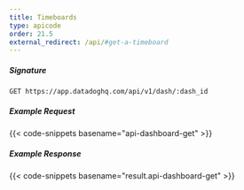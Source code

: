 ```yaml
---
title: Timeboards
type: apicode
order: 21.5
external_redirect: /api/#get-a-timeboard
---
```


##### Signature
`GET https://app.datadoghq.com/api/v1/dash/:dash_id`
##### Example Request
{{< code-snippets basename="api-dashboard-get" >}}
##### Example Response
{{< code-snippets basename="result.api-dashboard-get" >}}